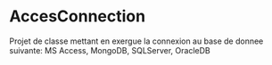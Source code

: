 # AccesConnection
Projet de classe mettant en exergue la connexion au base de donnee suivante: MS Access, MongoDB, SQLServer, OracleDB
